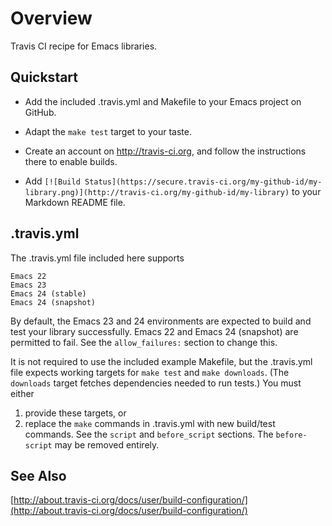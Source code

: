 Overview
========

Travis CI recipe for Emacs libraries.

Quickstart
----------

* Add the included .travis.yml and Makefile to your Emacs project on GitHub.

* Adapt the `make test` target to your taste.

* Create an account on http://travis-ci.org, and follow the instructions
  there to enable builds.

* Add `[![Build Status](https://secure.travis-ci.org/my-github-id/my-library.png)](http://travis-ci.org/my-github-id/my-library)`
  to your Markdown README file.

.travis.yml
-----------

The .travis.yml file included here supports

	Emacs 22
	Emacs 23
	Emacs 24 (stable)
	Emacs 24 (snapshot)

By default, the Emacs 23 and 24 environments are expected to build and test
your library successfully.  Emacs 22 and Emacs 24 (snapshot) are permitted
to fail.  See the `allow_failures:` section to change this.

It is not required to use the included example Makefile, but the .travis.yml
file expects working targets for `make test` and `make downloads`.  (The
`downloads` target fetches dependencies needed to run tests.)  You must
either

1. provide these targets, or
2. replace the `make` commands in .travis.yml with new build/test commands.
   See the `script` and `before_script` sections.  The `before-script` may be
   removed entirely.

See Also
--------

[http://about.travis-ci.org/docs/user/build-configuration/](http://about.travis-ci.org/docs/user/build-configuration/)
